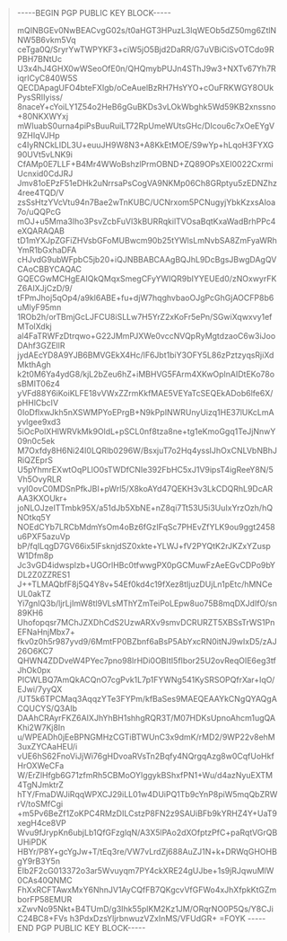 

> -----BEGIN PGP PUBLIC KEY BLOCK-----
> 
> mQINBGEv0NwBEACvgG02s/t0aHGT3HPuzL3lqWEOb5dZ50mg6ZtlNNW5B6vkm5Vq
> ceTga0Q/SryrYwTWPYKF3+ciW5jO5Bjd2DaRR/G7uVBiCiSvOTCdo9RPBH7BNtUc
> U3x4hJ4GHX0wWSeoOfE0n/QHQmybPUJn4SThJ9w3+NXTv67Yh7RiqrICyC840W5S
> QECDApagUFO4bteFXIgb/oCeAuelBzRH7HsYYO+cOuFRKWGY8OUkPysSRIIyiss/
> 8naceY+cYoiLY1Z54o2HeB6gGuBKDs3vLOkWbghk5Wd59KB2xnssno+80NKXWYxj
> mWIuabS0urna4piPsBuuRuiLT72RpUmeWUtsGHc/DIcou6c7xOeEYgV9ZHIqVJHp
> c4IyRNCkLIDL3U+euuJH9W8N3+A8KkEtMOE/S9wYp+hLqoH3FYXG90UVt5vLNK9i
> CfAMp0E7LLF+B4Mr4WWoBshzlPrmOBND+ZQ89OPsXEI0022CxrmiUcnxid0CdJRJ
> Jmv81oEPzF51eDHk2uNrrsaPsCogVA9NKMp06Ch8GRptyu5zEDNZhz4ree4TQD/V
> zsSsHtzYVcVtu94n7Bae2wTnKUBC/UCNrxom5PCNugyjYbkKzxsAIoa7o/uQQPcG
> mOJ+u5Mma3Iho3PsvZcbFuVl3kBURRqkilTVOsaBqtKxaWadBrhPPc4eXQARAQAB
> tD1mYXJpZGFiZHVsbGFoMUBwcm90b25tYWlsLmNvbSA8ZmFyaWRhYmR1bGxhaDFA
> cHJvdG9ubWFpbC5jb20+iQJNBBABCAAgBQJhL9DcBgsJBwgDAgQVCAoCBBYCAQAC
> GQECGwMCHgEAIQkQMqxSmegCFyYWIQR9bIYYEUEd0/zNOxwyrFKZ6AIXJjCzD/9/
> tFPmJhoj5qOp4/a9kl6ABE+fu+djW7hqghvbaoOJgPcGhGjAOCFP8b6uMlyF95mn
> 1ROb2h/orTBmjGcLJFCU8iSLLw7H5YrZ2xKoFr5ePn/SGwiXqwxvy1efMTolXdkj
> al4FaTRWFzDtrqwo+G22JMmPJXWe0vccNVQpRyMgtdzaoC6w3iJooDAhf3GZEllR
> jydAEcYD8A9YJB6BMVGEkX4Hc/lF6Jbt1biY3OFY5L86zPztzyqsRjiXdMkthAgh
> k2t0M6Ya4ydG8/kjL2bZeu6hZ+iMBHVG5FArm4XKwOplnAIDtEKo78osBMIT06z4
> yVFd88Y6iKoiKLFE18vVWxZZrmKkfMAE5VEYaTcSEQEkADob6lfe6X/pHHlCbcIV
> 0IoDflxwJkh5nXSWMPYoEPrgB+N9kPpINWRUnyUizq1HE37lUKcLmAyvlgee9xd3
> 5iOcPolXHlWRVkMk9OldL+pSCL0nf8tza8ne+tg1eKmoGgq1TeJjNnwY09n0c5ek
> M7Oxfdy8H6Ni24I0LQRlb0296W/BsxjuT7o2Hq4yssIJhOxCNLVbNBhJRiQZEprS
> U5pYhmrEXwtOqPLlO0sTWDfCNIe392FbHC5xJ1V9ipsT4igReeY8N/5Vh5OvyRLR
> vyI0ovC0MDSnPfkJBI+pWrl5/X8koAYd47QEKH3v3LkCDQRhL9DcARAA3KXOUkr+
> joNLOJzeITTmbk95X/a51dJb5XbNE+nZ8qi7Tt53U5i3UuIxYrzOzh/hQNOtkq5Y
> NOEdCYb7LRCbMdmYsOm4oBz6fGzIFqSc7PHEvZfYLK9ou9ggt2458u6PXF5azuVp
> bP/fqILqgD7GV66ix5lFsknjdSZ0xkte+YLWJ+fV2PYQtK2rJKZxYZuspW1Dfm8p
> Jc3vGD4idwsplzb+UGOrlHBc0tfwwgPX0pGCMuwFzAeEGvCDPo9bYDL2Z0ZZRES1
> J++TLMAQbfF8j5Q4Y8v+54Ef0kd4c19fXez8tIjuzDUjLn1pEtc/hMNCeUL0akTZ
> Yi7gnIQ3b/ljrLjImW8tl9VLsMThYZmTeiPoLEpw8uo75B8mqDXJdIfO/sn89KH6
> Uhofopqsr7MChJZXDhCdS2UzwARXv9smvDCRURZT5XBSsTrWS1PnEFNaHnjMbx7+
> fkv0z0h5r987yvd9/6MmtFP0BZbnf6aBsP5AbYxcRN0itNJ9wIxD5/zAJ26O6KC7
> QHWN4ZDDveW4PYec7pno98lrHDi0OBItI5fIbor25U2ovReqOIE6eg3tfJhOk0px
> PlCWLBQ7AmQkACQnO7cgPvk1L7p1FYWNg541KySRSOPQfrXar+IqO/EJwi/7yyQX
> /UT5k6TPCMaq3AqqzYTe3FYPm/kfBaSes9MAEQEAAYkCNgQYAQgACQUCYS/Q3AIb
> DAAhCRAyrFKZ6AIXJhYhBH1shhgRQR3T/M07HDKsUpnoAhcm1ugQAKhi2W7Kj8In
> u/WPEADh0jEeBPNGMHzCGTiBTWUnC3x9dmK/rMD2/9WP22v8ehM3uxZYCAaHEU/i
> vUE6hS62FnoViJjWi76gHDvoaRVsTn2Bqfy4NQrgqAzg8w0CqfUoHkfHrOXWeCFa
> W/ErZlHfgb6G71zfmRh5CBMoOYlggykBShxfPN1+Wu/d4azNyuEXTM4TgNJmktrZ
> hTY/FmaDWJiRqqWPXCJ29iLL01w4DUiPQ1Tb9cYnP8piW5mqQbZRWrV/toSMfCgi
> +m5Pv6BeZf1ZoKPC4RMzDILCstzP8FN2z9SAUiBFb9kYRHZ4Y+UaT9xegH4ce8VP Wvu9fJrypKn6ubjLb1QfGFzglqN/A3X5lPAo2dXOfptzPfC+paRqtVGrQBUHiPDK
> HBYr/P8Y+gcYgJw+T/tEq3re/VW7vLrdZj688AuZJ1N+k+DRWqGHOHBgY9rB3Y5n
> EIb2F2cG013372o3ar5Wvuyqm7PY4ckXRE24gUJbe+1s9jRJqwuMlW0CAs40QNMC
> FhXxRCFTAwxMxY6NhnJV1AyCQfFB7QKgcvVfGFWo4xJhXfpkKtGZmborFP58EMUR
> xZwvNo95Nkt+B4TUmD/g3Ihk55plKM2Kz1JM/ORqrNO0P5Qs/Y8CJiC24BC8+FVs
> h3PdxDzsYljrbnwuzVZxInMS/VFUdGR+
> =FOYK
> -----END PGP PUBLIC KEY BLOCK-----
> 
